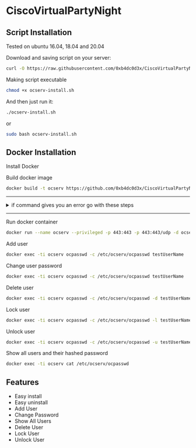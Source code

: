 # CiscoVirtualPartyNight

## Script Installation
Tested on ubuntu 16.04, 18.04 and 20.04

Download and saving script on your server:
```bash
curl -O https://raw.githubusercontent.com/0xb4dc0d3x/CiscoVirtualPartyNight/main/ocserv-install.sh
```

Making script executable
```bash
chmod +x ocserv-install.sh
```

And then just run it:
```sh
./ocserv-install.sh
``` 
or
```sh
sudo bash ocserv-install.sh
``` 

## Docker Installation
Install Docker

Build docker image
```bash
docker build -t ocserv https://github.com/0xb4dc0d3x/CiscoVirtualPartyNight.git
```


------------

<details>
<summary>if command gives you an error go with these steps</summary>


<details>
<summary>Step 1</summary>

```bash
git clone https://github.com/0xb4dc0d3x/CiscoVirtualPartyNight.git
```
  
<details>
<summary>Step 2</summary>
  
```bash
cd CiscoVirtualPartyNight
```  
  
<details>
<summary>Part 3</summary>
  
```bash
docker build -t "cisco:Dockerfile" .
```
  
<details>
<summary>Part 4</summary>
  
```bash
docker run --name cisco --privileged -p 443:443 -p 443:443/udp -d cisco:Dockerfile
```  

<details>
<summary>Part 5</summary>
  
```bash
docker exec -ti cisco ocpasswd -c /etc/ocserv/ocpasswd testUserName
```  
</details>
</details>
</details>
</details>
</details>
</details>

------------


Run docker container
```bash
docker run --name ocserv --privileged -p 443:443 -p 443:443/udp -d ocserv
```

Add user
```bash
docker exec -ti ocserv ocpasswd -c /etc/ocserv/ocpasswd testUserName
```

Change user password
```bash
docker exec -ti ocserv ocpasswd -c /etc/ocserv/ocpasswd testUserName
```

Delete user
```bash
docker exec -ti ocserv ocpasswd -c /etc/ocserv/ocpasswd -d testUserName
```

Lock user
```bash
docker exec -ti ocserv ocpasswd -c /etc/ocserv/ocpasswd -l testUserName
```

Unlock user
```bash
docker exec -ti ocserv ocpasswd -c /etc/ocserv/ocpasswd -u testUserName
```

Show all users and their hashed password
```bash
docker exec -ti ocserv cat /etc/ocserv/ocpasswd
```

## Features
- Easy install
- Easy uninstall
- Add User
- Change Password
- Show All Users
- Delete User
- Lock User
- Unlock User
